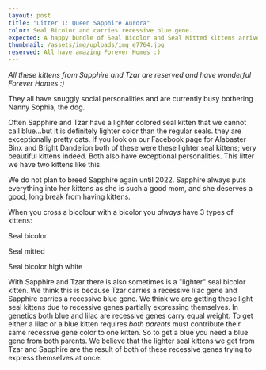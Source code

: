 ```yaml
---
layout: post
title: "Litter 1: Queen Sapphire Aurora"
color: Seal Bicolor and carries recessive blue gene.
expected: A happy bundle of Seal Bicolor and Seal Mitted kittens arrived March 19, 2021.
thumbnail: /assets/img/uploads/img_e7764.jpg
reserved: All have amazing Forever Homes :)
---
```

*All these kittens from Sapphire and Tzar are reserved and have wonderful Forever Homes :)*

They all have snuggly social personalities and are currently busy bothering Nanny Sophia, the dog.

Often Sapphire and Tzar have a lighter colored seal kitten that we cannot call blue...but it is definitely lighter color than the regular seals. they are exceptionally pretty cats. If you look on our Facebook page for Alabaster Binx and Bright Dandelion both of these were these lighter seal kittens; very beautiful kittens indeed. Both also have exceptional personalities. This litter we have two kittens like this. 

We do not plan to breed Sapphire again until 2022. Sapphire always puts everything into her kittens as she is such a good mom, and she deserves a good, long break from having kittens. 

When you cross a bicolour with a bicolor you *always* have 3 types of kittens:

Seal bicolor

Seal mitted

Seal bicolor high white 

With Sapphire and Tzar there is also sometimes is a "lighter" seal bicolor kitten. We think this is because Tzar carries a recessive lilac gene and Sapphire carries a recessive blue gene.  We  think we are getting these light seal kittens due to recessive genes partially expressing themselves. In genetics both blue and lilac are recessive genes carry equal weight. To get either a lilac or a blue kitten  requires *both parents* must contribute their same recessive gene color to one  kitten. So to get a blue you need a blue gene from both parents. We believe that the lighter seal kittens we get from Tzar and Sapphire are the result of both of these recessive genes trying to express themselves at once.